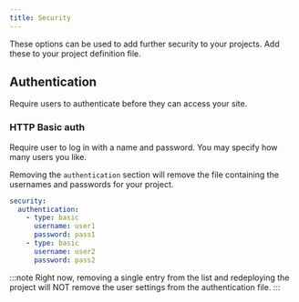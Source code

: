```yaml
---
title: Security
---
```


These options can be used to add further security to your projects.
Add these to your project definition file.

## Authentication

Require users to authenticate before they can access your site.

### HTTP Basic auth

Require user to log in with a name and password. You may specify how many users you like.

Removing the `authentication` section will remove the file containing the usernames and passwords for your project.

```yaml
security:
  authentication:
    - type: basic
      username: user1
      password: pass1
    - type: basic
      username: user2
      password: pass2
```

:::note
Right now, removing a single entry from the list and redeploying the project will NOT remove the user settings from the authentication file.
:::
